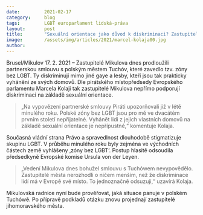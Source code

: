 ```yaml
---
date:         2021-02-17
category:     blog
tags:         LGBT europarlament lidská-práva
layout:       post
title:        "Sexuální orientace jako důvod k diskriminaci? Zastupitelstvo Mikulova nepřímo podporuje zóny bez LGBT, říká Kolaja"
image:        /assets/img/articles/2021/marcel-kolaja00.jpg
author:       
---
```


Brusel/Mikulov 17. 2. 2021 – Zastupitelé Mikulova dnes prodloužili partnerskou smlouvu s polským městem Tuchóv, které zavedlo tzv. zóny bez LGBT. Ty diskriminují mimo jiné gaye a lesby, kteří jsou tak prakticky vyháněni ze svých domovů. Dle pirátského místopředsedy Evropského parlamentu Marcela Kolaji tak zastupitelé Mikulova nepřímo podporují diskriminaci na základě sexuální orientace.

> „Na vypovězení partnerské smlouvy Piráti upozorňovali již v létě minulého roku. Polské zóny bez LGBT jsou pro mě ve dvacátém prvním století nepřijatelné. Vyhánět lidi z jejich vlastních domovů na základě sexuální orientace je nepřípustné,“ komentuje Kolaja. 

Současná vládní strana Právo a spravedlnost dlouhodobě stigmatizuje skupinu LGBT. V průběhu minulého roku byly zejména ve východních částech země vyhlášeny ‚zóny bez LGBT‘. Postup hlasitě odsoudila předsedkyně Evropské komise Ursula von der Leyen.

> „Vedení Mikulova dnes bohužel smlouvu s Tuchówem nevypovědělo. Zastupitelé města nerozhodli o ničem menším, než že diskriminace lidí má v Evropě své místo. To jednoznačně odsuzuji,“ uzavírá Kolaja.

Mikulovská radnice nyní bude prověřovat, jaká situace panuje v polském Tuchówě. Po přípravě podkladů otázku znovu projednají zastupitelé jihomoravského města. 
